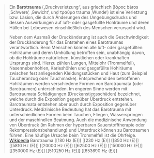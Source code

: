 > Ein **Barotrauma** („Druckverletzung“, aus griechisch βάρος báros ‚Schwere‘, ‚Gewicht‘, und τραύμα trauma ‚Wunde‘) ist eine Verletzung bzw. Läsion, die durch Änderungen des Umgebungsdrucks und dessen Auswirkungen auf luft- oder gasgefüllte Hohlräume und deren Hüllen bei Lebewesen einschließlich des Menschen verursacht wird.
>
> Neben dem Ausmaß der Druckänderung ist auch die Geschwindigkeit der Druckänderung für das Entstehen eines Barotraumas verantwortlich. Beim Menschen können alle luft- oder gasgefüllten Hohlräume und deren Umhüllung betroffen sein, unabhängig davon, ob die Hohlräume natürlichen, künstlichen oder krankhaften Ursprungs sind. Hierzu zählen Lungen, Mittelohr (Trommelfell), Nasennebenhöhlen, Karieshöhlen und gasgefüllte Hohlräume zwischen fest anliegenden Kleidungsstücken und Haut (zum Beispiel Taucheranzug oder Tauchmaske).
> Entsprechend den betroffenen Hohlräumen werden verschiedene Formen von Barotraumata (oder Barotraumen) unterschieden. Im engeren Sinne werden mit Barotraumata Schädigungen (Druckanstiegsschäden) bezeichnet, welche durch die Exposition gegenüber Überdruck entstehen. Barotraumata entstehen aber auch durch Exposition gegenüber Unterdruck. Medizinische Bedeutung hat das Barotrauma mit unterschiedlichen Formen beim Tauchen, Fliegen, Wasserspringen und der maschinellen Beatmung. Auch die medizinische Anwendung von Überdruck (im Rahmen der hyperbaren Sauerstofftherapie oder Rekompressionsbehandlung) und Unterdruck können zu Barotraumen führen. Eine häufige Ursache beim Trommelfell ist die Ohrfeige.
> [Wikipedia](https://de.wikipedia.org/wiki/Barotrauma)
Barotrauma
[[180 Hz (E)]]
[[230 Hz (E)]]
[[850 Hz (E)]]
[[5810 Hz (E)]]
[[20000 Hz (E)]]
[[62500 Hz (E)]]
[[150000 Hz (E)]]
[[350000 Hz (E)]]
[[510250 Hz (E)]]
[[653690 Hz (E)]]